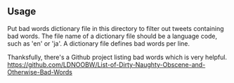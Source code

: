 ## Usage

Put bad words dictionary file in this directory to filter out tweets containing bad words.
The file name of a dictionary file should be a language code, such as 'en' or 'ja'.
A dictionary file defines bad words per line.

Thanksfully, there's a Github project listing bad words which is very helpful.
https://github.com/LDNOOBW/List-of-Dirty-Naughty-Obscene-and-Otherwise-Bad-Words
